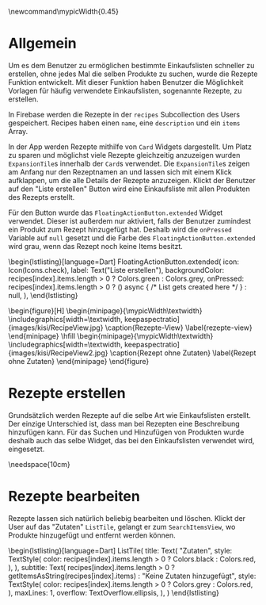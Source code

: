 \newcommand\mypicWidth{0.45}

# Allgemein

Um es dem Benutzer zu ermöglichen bestimmte Einkaufslisten schneller zu erstellen,
ohne jedes Mal die selben Produkte zu suchen, wurde die Rezepte Funktion entwickelt.
Mit dieser Funktion haben Benutzer die Möglichkeit Vorlagen für häufig verwendete 
Einkaufslisten, sogenannte Rezepte, zu erstellen.

In Firebase werden die Rezepte in der `recipes` Subcollection des Users gespeichert.
Recipes haben einen `name`, eine `description` und ein `items` Array. 

In der App werden Rezepte mithilfe von `Card` Widgets dargestellt. Um Platz zu sparen 
und möglichst viele Rezepte gleichzeitig anzuzeigen wurden `ExpansionTile`s innerhalb 
der `Card`s verwendet. Die `ExpansionTile`s zeigen am Anfang nur den Rezeptnamen an und 
lassen sich mit einem Klick aufklappen, um die alle Details der Rezepte anzuzeigen. Klickt
der Benutzer auf den "Liste erstellen" Button wird eine Einkaufsliste mit allen Produkten
des Rezepts erstellt. 

Für den Button wurde das `FloatingActionButton.extended` Widget verwendet.
Dieser ist außerdem nur aktiviert, falls der Benutzer zumindest ein Produkt zum Rezept hinzugefügt
hat. Deshalb wird die `onPressed` Variable auf `null` gesetzt und die Farbe des `FloatingActionButton.extended`
wird grau, wenn das Rezept noch keine Items besitzt.

\begin{lstlisting}[language=Dart]
FloatingActionButton.extended(
    icon: Icon(Icons.check),
    label: Text("Liste erstellen"),
    backgroundColor: recipes[index].items.length > 0 
        ? Colors.green 
        : Colors.grey,
    onPressed: recipes[index].items.length > 0
        ? () async {
            /* List gets created here */
        }
        : null,
),
\end{lstlisting}

\begin{figure}[H]
    \begin{minipage}{\mypicWidth\textwidth}
        \includegraphics[width=\textwidth, keepaspectratio]{images/kisi/RecipeView.jpg}
        \caption{Rezepte-View}
        \label{rezepte-view} 
	\end{minipage}
	\hfill
    \begin{minipage}{\mypicWidth\textwidth}
        \includegraphics[width=\textwidth, keepaspectratio]{images/kisi/RecipeView2.jpg}
        \caption{Rezept ohne Zutaten}
        \label{Rezept ohne Zutaten} 
	\end{minipage}
\end{figure}

# Rezepte erstellen

Grundsätzlich werden Rezepte auf die selbe Art wie Einkaufslisten erstellt. Der einzige
Unterschied ist, dass man bei Rezepten eine Beschreibung hinzufügen kann. Für das Suchen und 
Hinzufügen von Produkten wurde deshalb auch das selbe Widget, das bei den Einkaufslisten
verwendet wird, eingesetzt.

\needspace{10cm}

# Rezepte bearbeiten

Rezepte lassen sich natürlich beliebig bearbeiten und löschen. Klickt der User auf das "Zutaten" `ListTile`, gelangt
er zum `SearchItemsView`, wo Produkte hinzugefügt und entfernt werden können. 

\begin{lstlisting}[language=Dart]
ListTile(
    title: Text(
        "Zutaten",
        style: TextStyle(
            color: recipes[index].items.length > 0 
            ? Colors.black 
            : Colors.red,
        ),
    ),
    subtitle: Text(
        recipes[index].items.length > 0 
            ? getItemsAsString(recipes[index].items) 
            : "Keine Zutaten hinzugefügt",
        style: TextStyle(
            color: recipes[index].items.length > 0 
                ? Colors.grey 
                : Colors.red,
        ),
        maxLines: 1,
        overflow: TextOverflow.ellipsis,
    ),
)
\end{lstlisting}